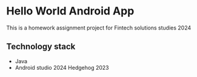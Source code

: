 # Hello World Android App 

This is a homework assignment project for Fintech solutions studies 2024

## Technology stack

- Java
- Android studio 2024 Hedgehog 2023
